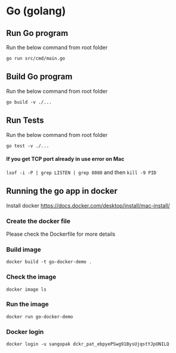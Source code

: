 # Go (golang)
## Run Go program
Run the below command from root folder
```
go run src/cmd/main.go
```
## Build Go program
Run the below command from root folder
```
go build -v ./...
```
## Run Tests
Run the below command from root folder
```
go test -v ./...
```

#### If you get TCP port already in use error on Mac
`lsof -i -P | grep LISTEN | grep 8080`
and then `kill -9 PID` 

## Running the go app in docker
Install docker https://docs.docker.com/desktop/install/mac-install/

### Create the docker file
Please check the Dockerfile for more details

### Build image
`docker build -t go-docker-demo .`

### Check the image
`docker image ls`

### Run the image 
`docker run go-docker-demo`

### Docker login
`docker login -u sangopak dckr_pat_ebpyePSwg91BysUjqstYJpUNILQ`